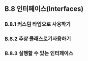 ## B.8 인터페이스(Interfaces)

### B.8.1 커스텀 타입으로 사용하기

### B.8.2 추상 클래스로기사용하기

### B.8.3 실행할 수 있는 인터페이스
